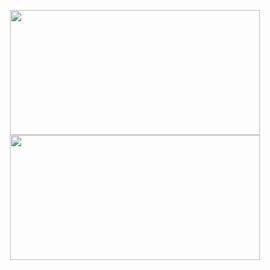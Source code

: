 <p align="center">
  <img src="https://github-readme-stats.vercel.app/api?username=imamrdn&show_icons=true&theme=dark" width="400" height="200"/>
  <img src="https://github-readme-stats.vercel.app/api/top-langs/?username=imamrdn&layout=compact&theme=dark" width="400" height="200"/>
</p>
